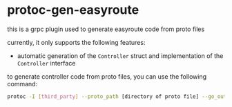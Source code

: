 # protoc-gen-easyroute

this is a grpc plugin used to generate easyroute code from proto files

currently, it only supports the following features:
- automatic generation of the `Controller` struct and implementation of the `Controller` interface

to generate controller code from proto files, you can use the following command:
```bash
protoc -I [third_party] --proto_path [directory of proto file] --go_out . --easyroute_out . [proto file] 
```